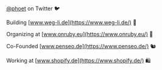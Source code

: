[@phoet](https://twitter.com/phoet) on Twitter 🐦

Building [www.weg-li.de](https://www.weg-li.de/) 📸

Organizing at [www.onruby.eu](https://www.onruby.eu/) 💎 

Co-Founded [www.penseo.de](https://www.penseo.de/) 🐿

Working at [www.shopify.de](https://www.shopify.de/) 🛍
